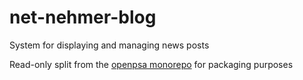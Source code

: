 # net-nehmer-blog
System for displaying and managing news posts

Read-only split from the [openpsa monorepo](https://github.com/flack/openpsa) for packaging purposes
